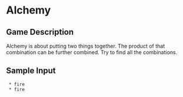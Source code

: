 # Alchemy

## Game Description
Alchemy is about putting two things together.  The product of that combination can be further combined.  Try to find all the combinations.

## Sample Input
     * fire
     * fire

